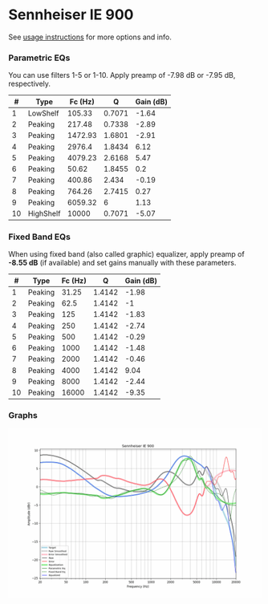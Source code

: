 # Sennheiser IE 900
See [usage instructions](https://github.com/jaakkopasanen/AutoEq#usage) for more options and info.

### Parametric EQs
You can use filters 1-5 or 1-10. Apply preamp of -7.98 dB or -7.95 dB, respectively.

|   # | Type      |   Fc (Hz) |      Q |   Gain (dB) |
|-----|-----------|-----------|--------|-------------|
|   1 | LowShelf  |    105.33 | 0.7071 |       -1.64 |
|   2 | Peaking   |    217.48 | 0.7338 |       -2.89 |
|   3 | Peaking   |   1472.93 | 1.6801 |       -2.91 |
|   4 | Peaking   |   2976.4  | 1.8434 |        6.12 |
|   5 | Peaking   |   4079.23 | 2.6168 |        5.47 |
|   6 | Peaking   |     50.62 | 1.8455 |        0.2  |
|   7 | Peaking   |    400.86 | 2.434  |       -0.19 |
|   8 | Peaking   |    764.26 | 2.7415 |        0.27 |
|   9 | Peaking   |   6059.32 | 6      |        1.13 |
|  10 | HighShelf |  10000    | 0.7071 |       -5.07 |

### Fixed Band EQs
When using fixed band (also called graphic) equalizer, apply preamp of **-8.55 dB** (if available) and set gains manually with these parameters.

|   # | Type    |   Fc (Hz) |      Q |   Gain (dB) |
|-----|---------|-----------|--------|-------------|
|   1 | Peaking |     31.25 | 1.4142 |       -1.98 |
|   2 | Peaking |     62.5  | 1.4142 |       -1    |
|   3 | Peaking |    125    | 1.4142 |       -1.83 |
|   4 | Peaking |    250    | 1.4142 |       -2.74 |
|   5 | Peaking |    500    | 1.4142 |       -0.29 |
|   6 | Peaking |   1000    | 1.4142 |       -1.48 |
|   7 | Peaking |   2000    | 1.4142 |       -0.46 |
|   8 | Peaking |   4000    | 1.4142 |        9.04 |
|   9 | Peaking |   8000    | 1.4142 |       -2.44 |
|  10 | Peaking |  16000    | 1.4142 |       -9.35 |

### Graphs
![](./Sennheiser%20IE%20900.png)
